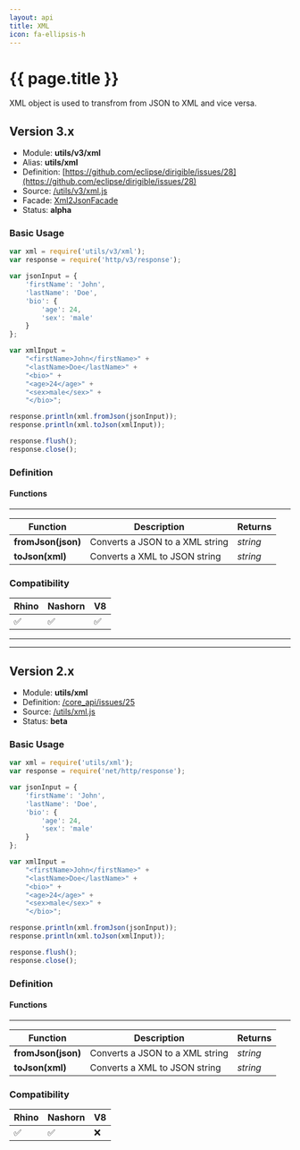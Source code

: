 ```yaml
---
layout: api
title: XML
icon: fa-ellipsis-h
---
```


{{ page.title }}
===

XML object is used to transfrom from JSON to XML and vice versa.


Version 3.x
---

- Module: **utils/v3/xml**
- Alias: **utils/xml**
- Definition: [https://github.com/eclipse/dirigible/issues/28](https://github.com/eclipse/dirigible/issues/28)
- Source: [/utils/v3/xml.js](https://github.com/dirigiblelabs/api-v3-utils/blob/master/utils/v3/xml.js)
- Facade: [Xml2JsonFacade](https://github.com/eclipse/dirigible/blob/master/api/api-facades/api-utils/src/main/java/org/eclipse/dirigible/api/v3/utils/Xml2JsonFacade.java)
- Status: **alpha**


### Basic Usage


```javascript
var xml = require('utils/v3/xml');
var response = require('http/v3/response');

var jsonInput = {
	'firstName': 'John',
	'lastName': 'Doe',
	'bio': {
		'age': 24,
		'sex': 'male'
	}
};

var xmlInput = 
	"<firstName>John</firstName>" +
	"<lastName>Doe</lastName>" + 
	"<bio>" + 
	"<age>24</age>" +
	"<sex>male</sex>" +
	"</bio>";

response.println(xml.fromJson(jsonInput));
response.println(xml.toJson(xmlInput));

response.flush();
response.close();
```



### Definition


#### Functions

---

Function     | Description | Returns
------------ | ----------- | --------
**fromJson(json)**   | Converts a JSON to a XML string | *string*
**toJson(xml)**   | Converts a XML to JSON string | *string*




### Compatibility

Rhino | Nashorn | V8
----- | ------- | --------
 ✅  | ✅  | ✅



---

---

Version 2.x
---


- Module: **utils/xml**
- Definition: [/core_api/issues/25](https://github.com/dirigiblelabs/core_api/issues/25)
- Source: [/utils/xml.js](https://github.com/dirigiblelabs/core_api/blob/master/core_api/ScriptingServices/utils/xml.js)
- Status: **beta**

### Basic Usage


```javascript
var xml = require('utils/xml');
var response = require('net/http/response');

var jsonInput = {
	'firstName': 'John',
	'lastName': 'Doe',
	'bio': {
		'age': 24,
		'sex': 'male'
	}
};

var xmlInput = 
	"<firstName>John</firstName>" +
	"<lastName>Doe</lastName>" + 
	"<bio>" + 
	"<age>24</age>" +
	"<sex>male</sex>" +
	"</bio>";

response.println(xml.fromJson(jsonInput));
response.println(xml.toJson(xmlInput));

response.flush();
response.close();
```



### Definition


#### Functions

---

Function     | Description | Returns
------------ | ----------- | --------
**fromJson(json)**   | Converts a JSON to a XML string | *string*
**toJson(xml)**   | Converts a XML to JSON string | *string*




### Compatibility

Rhino | Nashorn | V8
----- | ------- | --------
 ✅  | ✅  | ❌

